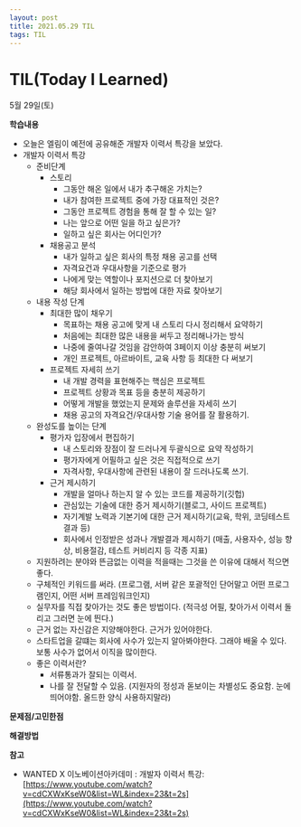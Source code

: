 ```yaml
---
layout: post
title: 2021.05.29 TIL
tags: TIL
---
```

# TIL(Today I Learned)

5월 29일(토)

**학습내용**

- 오늘은 엘림이 예전에 공유해준 개발자 이력서 특강을 보았다.
- 개발자 이력서 특강
    - 준비단계
        - 스토리
            - 그동안 해온 일에서 내가 추구해온 가치는?
            - 내가 참여한 프로젝트 중에 가장 대표적인 것은?
            - 그동안 프로젝트 경험을 통해 잘 할 수 있는 일?
            - 나는 앞으로 어떤 일을 하고 싶은가?
            - 일하고 싶은 회사는 어디인가?
        - 채용공고 분석
            - 내가 일하고 싶은 회사의 특정 채용 공고를 선택
            - 자격요건과 우대사항을 기준으로 평가
            - 나에게 맞는 역할이나 포지션으로 더 찾아보기
            - 해당 회사에서 일하는 방법에 대한 자료 찾아보기
    - 내용 작성 단계
        - 최대한 많이 채우기
            - 목표하는 채용 공고에 맞게 내 스토리 다시 정리해서 요약하기
            - 처음에는 최대한 많은 내용을 써두고 정리해나가는 방식
            - 나중에 줄여나갈 것임을 감안하여 3페이지 이상 충분히 써보기
            - 개인 프로젝트, 아르바이트, 교육 사항 등 최대한 다 써보기
        - 프로젝트 자세히 쓰기
            - 내 개발 경력을 표현해주는 핵심은 프로젝트
            - 프로젝트 상황과 목표 등을  충분히 제공하기
            - 어떻게 개발을 했었는지 문제와 솔루션을 자세히 쓰기
            - 채용 공고의 자격요건/우대사항 기술 용어를 잘 활용하기.
    - 완성도를 높이는 단계
        - 평가자 입장에서 편집하기
            - 내 스토리와 장점이 잘 드러나게 두괄식으로 요약 작성하기
            - 평가자에게 어필하고 싶은 것은 직접적으로 쓰기
            - 자격사항, 우대사항에 관련된 내용이 잘 드러나도록 쓰기.
        - 근거 제시하기
            - 개발을 얼마나 하는지 알 수 있는 코드를 제공하기(깃헙)
            - 관심있는 기술에 대한 증거 제시하기(블로그, 사이드 프로젝트)
            - 자기계발 노력과 기본기에 대한 근거 제시하기(교육, 학위, 코딩테스트 결과 등)
            - 회사에서 인정받은 성과나 개발결과 제시하기 (매출, 사용자수, 성능 향상, 비용절감, 테스트 커비리지 등 각종 지표)
    - 지원하려는 분야와 뜬금없는 이력을 적을때는 그것을 쓴 이유에 대해서 적으면 좋다.
    - 구체적인 키워드를 써라. (프로그램, 서버 같은 포괄적인 단어말고 어떤 프로그램인지, 어떤 서버 프레임워크인지)
    - 실무자를 직접 찾아가는 것도 좋은 방법이다. (적극성 어필, 찾아가서 이력서 돌리고 그러면 눈에 띈다.)
    - 근거 없는 자신감은 지양해야한다. 근거가 있어야한다.
    - 스타트업을 갈떄는 회사에 사수가 있는지 알아봐야한다. 그래야 배울 수 있다. 보통 사수가 없어서 이직을 많이한다.
    - 좋은 이력서란?
        - 서류통과가 잘되는 이력서.
        - 나를 잘 전달할 수 있음. (지원자의 정성과 돋보이는 차별성도 중요함. 눈에 띄어야함. 올드한 양식 사용하지말라)

**문제점/고민한점**

**해결방법**

**참고**

- WANTED X 이노베이션아카데미 : 개발자 이력서 특강: [https://www.youtube.com/watch?v=cdCXWxKseW0&list=WL&index=23&t=2s](https://www.youtube.com/watch?v=cdCXWxKseW0&list=WL&index=23&t=2s)
